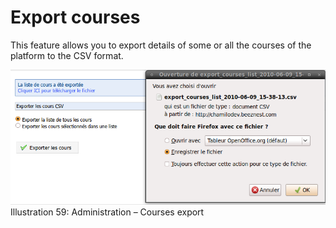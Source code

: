 # Export courses

This feature allows you to export details of some or all the courses of the platform to the CSV format.

![](../../.gitbook/assets/coursexporter%20%283%29.png)Illustration 59: Administration – Courses export

